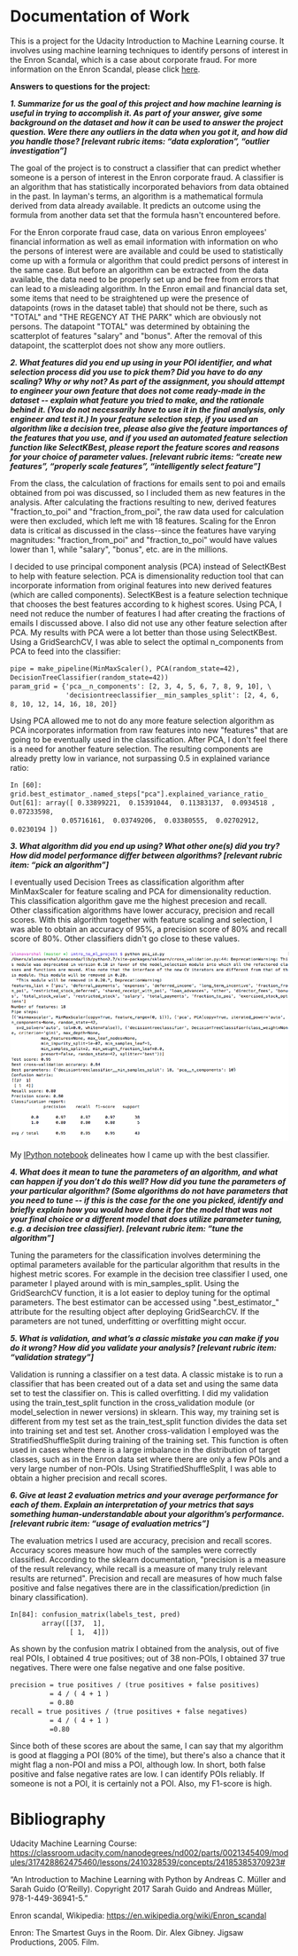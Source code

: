 # Documentation of Work

This is a project for the Udacity Introduction to Machine Learning course. It involves using machine learning techniques to identify persons of interest in the Enron Scandal, which is a case about corporate fraud. For more information on the Enron Scandal, please click [here](https://en.wikipedia.org/wiki/Enron_scandal).

**Answers to questions for the project:**

***1. Summarize for us the goal of this project and how machine learning is useful in trying to accomplish it. As part of your answer, give some background on the dataset and how it can be used to answer the project question. Were there any outliers in the data when you got it, and how did you handle those?  [relevant rubric items: “data exploration”, “outlier investigation”]***

The goal of the project is to construct a classifier that can predict whether someone is a person of interest in the Enron corporate fraud. A classifier is an algorithm that has statistically incorporated behaviors from data obtained in the past. In layman's terms, an algorithm is a mathematical formula derived from data already available. It predicts an outcome using the formula from another data set that the formula hasn't encountered before.

For the Enron corporate fraud case, data on various Enron employees' financial information as well as email information with information on who the persons of interest were are available and could be used to statistically come up with a formula or algorithm that could predict persons of interest in the same case. But before an algorithm can be extracted from the data available, the data need to be properly set up and be free from errors that can lead to a misleading algorithm. In the Enron email and financial data set, some items that need to be straightened up were the presence of datapoints (rows in the dataset table) that should not be there, such as "TOTAL" and "THE REGENCY AT THE PARK" which are obviously not persons. The datapoint "TOTAL" was determined by obtaining the scatterplot of features "salary" and "bonus". After the removal of this datapoint, the scatterplot does not show any more outliers.

***2. What features did you end up using in your POI identifier, and what selection process did you use to pick them? Did you have to do any scaling? Why or why not? As part of the assignment, you should attempt to engineer your own feature that does not come ready-made in the dataset -- explain what feature you tried to make, and the rationale behind it. (You do not necessarily have to use it in the final analysis, only engineer and test it.) In your feature selection step, if you used an algorithm like a decision tree, please also give the feature importances of the features that you use, and if you used an automated feature selection function like SelectKBest, please report the feature scores and reasons for your choice of parameter values.  [relevant rubric items: “create new features”, “properly scale features”, “intelligently select feature”]***

From the class, the calculation of fractions for emails sent to poi and emails obtained from poi was discussed, so I included them as new features in the analysis. After calculating the fractions resulting to new, derived features "fraction_to_poi" and "fraction_from_poi", the raw data used for calculation were then excluded, which left me with 18 features. Scaling for the Enron data is critical as discussed in the class--since the features have varying magnitudes: "fraction_from_poi" and "fraction_to_poi" would have values lower than 1, while "salary", "bonus", etc. are in the millions.

I decided to use principal component analysis (PCA) instead of SelectKBest to help with feature selection. PCA is dimensionality reduction tool that can incorporate information from original features into new derived features (which are called components). SelectKBest is a feature selection technique that chooses the best features according to k highest scores. Using PCA, I need not reduce the number of features I had after creating the fractions of emails I discussed above. I also did not use any other feature selection after PCA. My results with PCA were a lot better than those using SelectKBest. Using a GridSearchCV, I was able to select the optimal n_components from PCA to feed into the classifier:
```
pipe = make_pipeline(MinMaxScaler(), PCA(random_state=42), DecisionTreeClassifier(random_state=42))
param_grid = {'pca__n_components': [2, 3, 4, 5, 6, 7, 8, 9, 10], \
              'decisiontreeclassifier__min_samples_split': [2, 4, 6, 8, 10, 12, 14, 16, 18, 20]}
```
Using PCA allowed me to not do any more feature selection algorithm as PCA incorporates information from raw features into new "features" that are going to be eventually used in the classification. After PCA, I don't feel there is a need for another feature selection. The resulting components are already pretty low in variance, not surpassing 0.5 in explained variance ratio:

```
In [60]: grid.best_estimator_.named_steps["pca"].explained_variance_ratio_
Out[61]: array([ 0.33899221,  0.15391044,  0.11383137,  0.0934518 ,  0.07233598,
         	 0.05716161,  0.03749206,  0.03380555,  0.02702912,  0.0230194 ])
```

***3. What algorithm did you end up using? What other one(s) did you try? How did model performance differ between algorithms?  [relevant rubric item: “pick an algorithm”]***

I eventually used Decision Trees as classification algorithm after MinMaxScaler for feature scaling and PCA for dimensionality reduction. This classification algorithm gave me the highest precesion and recall. Other classification algorithms have lower accuracy, precision and recall scores. With this algorithm together with feature scaling and selection, I was able to obtain an accuracy of 95%, a precision score of 80% and recall score of 80%. Other classifiers didn't go close to these values. 

![poi_id_results](poi_id_results.png)

My [IPython notebook](https://github.com/mudspringhiker/enron_poi_id_machine_learning_project/blob/master/classifier_optimization.ipynb) delineates how I came up with the best classifier. 

***4. What does it mean to tune the parameters of an algorithm, and what can happen if you don’t do this well?  How did you tune the parameters of your particular algorithm? (Some algorithms do not have parameters that you need to tune -- if this is the case for the one you picked, identify and briefly explain how you would have done it for the model that was not your final choice or a different model that does utilize parameter tuning, e.g. a decision tree classifier).  [relevant rubric item: “tune the algorithm”]***

Tuning the parameters for the classification involves determining the optimal parameters available for the particular algorithm that results in the highest metric scores. For example in the decision tree classifier I used, one parameter I played around with is min_samples_split. Using the GridSearchCV function, it is a lot easier to deploy tuning for the optimal parameters. The best estimator can be accessed using ".best_estimator_" attribute for the resulting object after deploying GridSearchCV. If the parameters are not tuned, underfitting or overfitting might occur. 

***5. What is validation, and what’s a classic mistake you can make if you do it wrong? How did you validate your analysis?  [relevant rubric item: “validation strategy”]***

Validation is running a classifier on a test data. A classic mistake is to run a classifier that has been created out of a data set and using the same data set to test the classifier on. This is called overfitting. I did my validation using the train_test_split function in the cross_validation module (or model_selection in newer versions) in sklearn. This way, my training set is different from my test set as the train_test_split function divides the data set into training set and test set. Another cross-validation I employed was the StratifiedShuffleSplit during training of the training set. This function is often used in cases where there is a large imbalance in the distribution of target classes, such as in the Enron data set where there are only a few POIs and a very large number of non-POIs. Using StratifiedShuffleSplit, I was able to obtain a higher precision and recall scores.

***6. Give at least 2 evaluation metrics and your average performance for each of them.  Explain an interpretation of your metrics that says something human-understandable about your algorithm’s performance. [relevant rubric item: “usage of evaluation metrics”]***

The evaluation metrics I used are accuracy, precision and recall scores. Accuracy scores measure how much of the samples were correctly classified. According to the sklearn documentation, "precision is a measure of the result relevancy, while recall is a measure of many truly relevant results are returned". Precision and recall are measures of how much false positive and false negatives there are in the classification/prediction (in binary classification). 

```
In[84]: confusion_matrix(labels_test, pred)
        array([[37,  1],
               [ 1,  4]])
```
As shown by the confusion matrix I obtained from the analysis, out of five real POIs, I obtained 4 true positives; out of 38 non-POIs, I obtained 37 true negatives. There were one false negative and one false positive.
```
precision = true positives / (true positives + false positives)
          = 4 / ( 4 + 1 )
          = 0.80
recall = true positives / (true positives + false negatives)
          = 4 / ( 4 + 1 )
          =0.80
```
Since both of these scores are about the same, I can say that my algorithm is good at flagging a POI (80% of the time), but there's also a chance that it might flag a non-POI and miss a POI, although low. In short, both false positive and false negative rates are low. I can identify POIs reliably. If someone is not a POI, it is certainly not a POI. Also, my F1-score is high. 

# Bibliography

Udacity Machine Learning Course:
https://classroom.udacity.com/nanodegrees/nd002/parts/0021345409/modules/317428862475460/lessons/2410328539/concepts/24185385370923#

“An Introduction to Machine Learning with Python by Andreas C. Müller and Sarah Guido (O’Reilly). Copyright 2017 Sarah Guido and Andreas Müller, 978-1-449-36941-5.”

Enron scandal, Wikipedia:
https://en.wikipedia.org/wiki/Enron_scandal

Enron: The Smartest Guys in the Room. Dir. Alex Gibney. Jigsaw Productions, 2005. Film.

